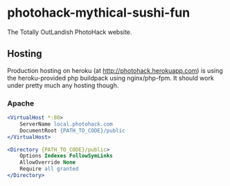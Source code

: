 # photohack-mythical-sushi-fun
The Totally OutLandish PhotoHack website.

## Hosting
Production hosting on heroku (at http://photohack.herokuapp.com) is using the
heroku-provided php buildpack using nginx/php-fpm.  It should work under pretty
much any hosting though.

### Apache
```apache
<VirtualHost *:80>
    ServerName local.photohack.com
    DocumentRoot {PATH_TO_CODE}/public
</VirtualHost>

<Directory {PATH_TO_CODE}/public>
    Options Indexes FollowSymLinks
    AllowOverride None
    Require all granted
</Directory>
```
